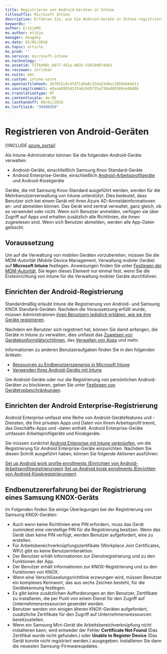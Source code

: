 ```yaml
---
title: Registrieren von Android-Geräten in Intune
titlesuffix: Microsoft Intune
description: Erfahren Sie, wie Sie Android-Geräte in Intune registrieren.
keywords: ''
author: ErikjeMS
ms.author: erikje
manager: dougeby
ms.date: 03/05/2018
ms.topic: article
ms.prod: ''
ms.service: microsoft-intune
ms.technology: ''
ms.assetid: f276d98c-b077-452a-8835-41919d674db5
ms.reviewer: chrisbal
ms.suite: ems
ms.custom: intune-azure
ms.openlocfilehash: 3b7652c8c4f471a0a0c32da23d8ac1859e84eb13
ms.sourcegitcommit: e8aaa0955d13fa6c9d5f35a730ad06509ce88d0b
ms.translationtype: HT
ms.contentlocale: de-DE
ms.lasthandoff: 08/01/2018
ms.locfileid: "39400350"
---
```

# <a name="enroll-android-devices"></a>Registrieren von Android-Geräten

[!INCLUDE [azure_portal](./includes/azure_portal.md)]

Als Intune-Administrator können Sie die folgenden Android-Geräte verwalten:
- Android-Geräte, einschließlich Samsung Knox Standard-Geräte
- Android Enterprise-Geräte, einschließlich [Android-Arbeitsprofilgeräte](#enable-enrollment-of-android-for-work-devices) und Android-Kioskgeräte

Geräte, die mit Samsung Knox-Standard ausgeführt werden, werden für die Mehrbenutzerverwaltung von Intune unterstützt. Dies bedeutet, dass Benutzer sich bei einem Gerät mit ihren Azure AD-Anmeldeinformationen an- und abmelden können. Das Gerät wird zentral verwaltet, ganz gleich, ob es verwendet oder nicht. Wenn sich Benutzer anmelden, verfügen sie über Zugriff auf Apps und erhalten zusätzlich alle Richtlinien, die ihnen zugewiesen sind. Wenn sich Benutzer abmelden, werden alle App-Daten gelöscht.

## <a name="prerequisite"></a>Voraussetzung

Um auf die Verwaltung von mobilen Geräten vorzubereiten, müssen Sie die MDM-Autorität (Mobile Device Management, Verwaltung mobiler Geräte) auf **Microsoft Intune** festlegen. Anweisungen finden Sie unter [Festlegen der MDM-Autorität](mdm-authority-set.md). Sie legen dieses Element nur einmal fest, wenn Sie die Ersteinrichtung von Intune für die Verwaltung mobiler Geräte durchführen.

## <a name="set-up-android-enrollment"></a>Einrichten der Android-Registrierung

Standardmäßig erlaubt Intune die Registrierung von Android- und Samsung KNOX Standard-Geräten. Nachdem die Voraussetzung erfüllt wurde, müssen Administratoren [ihren Benutzern lediglich erklären, wie sie ihre Geräte registrieren](/intune-user-help/enroll-your-device-in-intune-android).

Nachdem ein Benutzer sich registriert hat, können Sie damit anfangen, die Geräte in Intune zu verwalten, dies umfasst das [Zuweisen von Gerätekonformitätsrichtlinien](compliance-policy-create-android.md), das [Verwalten von Apps](app-management.md) und mehr.

Informationen zu anderen Benutzeraufgaben finden Sie in den folgenden Artikeln:

- [Ressourcen zu Endbenutzerszenarios in Microsoft Intune](end-user-educate.md)
- [Verwenden Ihres Android-Geräts mit Intune](https://docs.microsoft.com/intune-user-help/using-your-android-device-with-intune)

Um Android-Geräte oder nur die Registrierung von persönlichen Android-Geräten zu blockieren, gehen Sie unter [Festlegen von Gerätetypbeschränkungen](enrollment-restrictions-set.md).

## <a name="set-up-android-enterprise-enrollment"></a>Einrichten der Android Enterprise-Registrierung

Android Enterprise umfasst eine Reihe von Android-Gerätefeatures und -Diensten, die Ihre privaten Apps und Daten von Ihrem Arbeitsprofil trennt, das Geschäfts-Apps und -daten enthält. Android Enterprise-Geräte umfassen Arbeitsprofilgeräte und Kioskgeräte. 

Sie müssen zunächst [Android Enterprise mit Intune verknüpfen](connect-intune-android-enterprise.md), um die Registrierung für Android Enterprise-Geräte einzurichten. Nachdem Sie diesen Schritt ausgeführt haben, können Sie folgende Aktionen ausführen:

[Set up Android work profile enrollments (Einrichten von Android-Arbeitsprofilregistrierungen)](android-work-profile-enroll.md)
[Set up Android kiosk enrollments (Einrichten von Android-Kioskregistrierungen)](android-kiosk-enroll.md)

## <a name="end-user-experience-when-enrolling-a-samsung-knox-device"></a>Endbenutzererfahrung bei der Registrierung eines Samsung KNOX-Geräts
Im Folgenden finden Sie einige Überlegungen bei der Registrierung von Samsung KNOX-Geräten:
-   Auch wenn keine Richtlinien eine PIN erfordern, muss das Gerät zumindest eine vierstellige PIN für die Registrierung besitzen. Wenn das Gerät über keine PIN verfügt, werden Benutzer aufgefordert, eine zu erstellen.
-   Für Arbeitsbereichverknüpfungszertifikate (Workplace Join Certificates, WPJ) gibt es keine Benutzerinteraktion.
-   Der Benutzer erhält Informationen zur Dienstregistrierung und zu den Funktionen der App.
-   Der Benutzer erhält Informationen zur KNOX-Registrierung und zu den Funktionen von KNOX.
-   Wenn eine Verschlüsselungsrichtlinie erzwungen wird, müssen Benutzer ein komplexes Kennwort, das aus sechs Zeichen besteht, für die Gerätekennung festlegen.
-   Es gibt keine zusätzlichen Aufforderungen an den Benutzer, Zertifikate zu installieren, die per Push von einem Dienst für den Zugriff auf Unternehmensressourcen gesendet werden.
- Benutzer werden von einigen älteren KNOX-Geräten aufgefordert, zusätzliche Zertifikate für den Zugriff auf Unternehmensressourcen bereitzustellen.
- Wenn ein Samsung Mini-Gerät die Arbeitsbereichverknüpfung nicht installieren kann, wird entweder der Fehler **Certificate Not Found** (Das Zertifikat wurde nicht gefunden.) oder **Unable to Register Device** (Das Gerät konnte nicht registriert werden.) ausgegeben. Installieren Sie dann die neuesten Samsung-Firmwareupdates.

